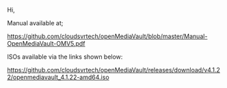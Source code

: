 Hi,

Manual available at;

https://github.com/cloudsvrtech/openMediaVault/blob/master/Manual-OpenMediaVault-OMV5.pdf


ISOs available via the links shown below:
  
https://github.com/cloudsvrtech/openMediaVault/releases/download/v4.1.22/openmediavault_4.1.22-amd64.iso 
